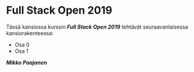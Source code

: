 # Full Stack Open 2019
Tässä kansiossa kurssin __*Full Stack Open 2019*__ tehtävät seuraavanlaisessa
kansiorakenteessa:
* Osa 0
* Osa 1 


__*Mikko Paajanen*__
